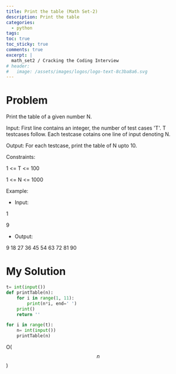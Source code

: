 ```yaml
---
title: Print the table (Math Set-2)
description: Print the table
categories:
  - python
tags:
toc: true
toc_sticky: true
comments: true
excerpt: |
  math_set2 / Cracking the Coding Interview
# header:
#   image: /assets/images/logos/logo-text-8c3ba8a6.svg
---
```

# Problem
Print the table of a given number N.

Input:
First line contains an integer, the number of test cases 'T'. T testcases follow. Each testcase cotains one line of input denoting N.

Output:
For each testcase, print the table of N upto 10.

Constraints:

1 <= T <= 100

1 <= N <= 1000

Example:
- Input:

1

9

- Output:

9 18 27 36 45 54 63 72 81 90

# My Solution
```python
t= int(input())
def printTable(n):
    for i in range(1, 11):
        print(n*i, end=' ')
    print()
    return ''

for i in range(t):
    n= int(input())
    printTable(n)
```
O($$n$$)
